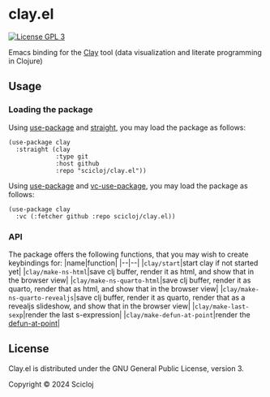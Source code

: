 # clay.el

[![License GPL 3][badge-license]](http://www.gnu.org/licenses/gpl-3.0.txt)

Emacs binding for the [Clay](https://scicloj.github.io/clay/) tool (data visualization and literate programming in Clojure)


## Usage

### Loading the package

Using [use-package](https://github.com/jwiegley/use-package) and [straight](https://github.com/radian-software/straight.el), you may load the package as follows:

```elisp
(use-package clay
  :straight (clay
             :type git
             :host github
             :repo "scicloj/clay.el"))
```

Using [use-package](https://github.com/jwiegley/use-package) and [vc-use-package](https://github.com/slotThe/vc-use-package), you may load the package as follows:

```elisp
(use-package clay
  :vc (:fetcher github :repo scicloj/clay.el))
```
  
### API
  
  The package offers the following functions, that you may wish to create keybindings for:
  |name|function|
  |--|--|
  |`clay/start`|start clay if not started yet|
  |`clay/make-ns-html`|save clj buffer, render it as html, and show that in the browser view|
  |`clay/make-ns-quarto-html`|save clj buffer, render it as quarto, render that as html, and show that in the browser view|
  |`clay/make-ns-quarto-revealjs`|save clj buffer, render it as quarto, render that as a revealjs slideshow, and show that in the browser view|
  |`clay/make-last-sexp`|render the last s-expression|
  |`clay/make-defun-at-point`|render the [defun-at-point](https://www.emacswiki.org/emacs/ThingAtPoint)|

## License

Clay.el is distributed under the GNU General Public License, version 3.

Copyright © 2024 Scicloj

[badge-license]: https://img.shields.io/badge/license-GPL_3-green.svg
